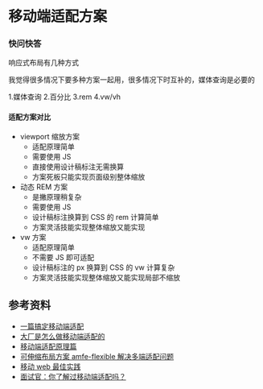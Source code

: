 # 移动端适配方案

### 快问快答

响应式布局有几种方式

我觉得很多情况下要多种方案一起用，很多情况下时互补的，媒体查询是必要的

1.媒体查询 2.百分比 3.rem 4.vw/vh

#### 适配方案对比

-   viewport 缩放方案
    -   适配原理简单
    -   需要使用 JS
    -   直接使用设计稿标注无需换算
    -   方案死板只能实现页面级别整体缩放
-   动态 REM 方案
    -   是撇原理稍复杂
    -   需要使用 JS
    -   设计稿标注换算到 CSS 的 rem 计算简单
    -   方案灵活技能实现整体缩放又能实现
-   vw 方案
    -   适配原理简单
    -   不需要 JS 即可适配
    -   设计稿标注的 px 换算到 CSS 的 vw 计算复杂
    -   方案灵活技能实现整体缩放又能实现局部不缩放

## 参考资料

-   [一篇搞定移动端适配](https://juejin.im/post/5e6caf55e51d4526ff026a71)
-   [大厂是怎么做移动端适配的](https://mp.weixin.qq.com/s?__biz=MzA3MDkzNjM3MA==&mid=2455673434&idx=1&sn=ccf86c2c5d37c98bc9e25230a9dceed4&chksm=889f0807bfe88111772a4f91cfd2d15fa0ce47a979ac09fa8f43f5b6bac07d41fa19cc7224ac&mpshare=1&scene=1&srcid=&sharer_sharetime=1586042825490&sharer_shareid=778ad5bf3b27e0078eb105d7277263f6#rd)
-   [移动端适配原理篇](http://www.conardli.top/blog/article/%E5%A4%9A%E7%AB%AF%E5%BC%80%E5%8F%91/%E7%A7%BB%E5%8A%A8%E7%AB%AF%E9%80%82%E9%85%8D%E6%80%BB%E7%BB%93%EF%BC%88%E4%BA%8C%EF%BC%89%E5%BA%94%E7%94%A8%E7%AF%87.html#%E4%B8%80%E3%80%81%E8%8B%B1%E5%AF%B8)
-   [可伸缩布局方案 amfe-flexible 解决多端适配问题](https://juejin.cn/post/6844904194273443848)
-   [移动 web 最佳实践](https://juejin.cn/post/6844903938051964941)
-   [面试官：你了解过移动端适配吗？](https://juejin.cn/post/6844903631993454600)
